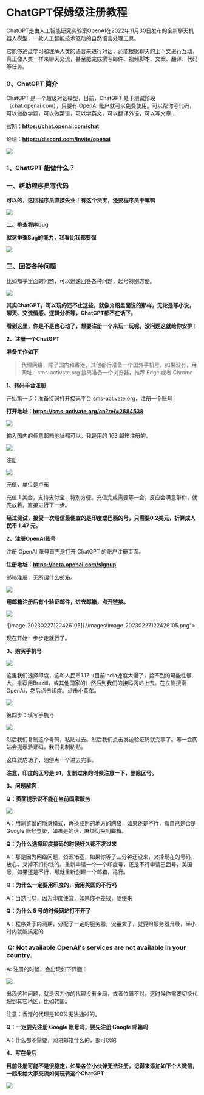 # ChatGPT保姆级注册教程

ChatGPT是由人工智能研究实验室OpenAI在2022年11月30日发布的全新聊天机器人模型，一款人工智能技术驱动的自然语言处理工具。

它能够通过学习和理解人类的语言来进行对话，还能根据聊天的上下文进行互动，真正像人类一样来聊天交流，甚至能完成撰写邮件、视频脚本、文案、翻译、代码等任务。

### **0、ChatGPT 简介**

ChatGPT 是一个超级对话模型，目前，ChatGPT 处于测试阶段（chat.openai.com），只要有 OpenAI 账户就可以免费使用。可以帮你写代码，可以做数学题，可以做菜谱，可以学英文，可以翻译外语，可以写文章...

官网：**https://chat.openai.com/chat**

论坛：**https://discord.com/invite/openai**

<img src=".\images\image-20230227122122791.png">

### **1、ChatGPT 能做什么？**

### **一、帮助程序员写代码**

**可以的，这回程序员直接失业！有这个法宝，还要程序员干嘛鸭**

<img src=".\images\image-20230227122144150.png">

**二、排查程序bug**

**就这排查Bug的能力，我看比我都要强**

<img src=".\images\image-20230227122157514.png">

### **三、回答各种问题**

比如知乎里面的问题，可以迅速回答各种问题，起号特别方便。

<img src=".\images\image-20230227122219138.png">

**其实ChatGPT，可以玩的还不止这些，就像介绍里面说的那样，无论是写小说，聊天、交流情感、逻辑分析等，ChatGPT都不在话下。**

**看到这里，你是不是也心动了，想要注册一个来玩一玩呢，没问题这就给你安排！**

**2、注册一个ChatGPT**

**准备工作如下**

> 代理网络，除了国内和香港，其他都行准备一个国外手机号，如果没有，用网址：sms-activate.org 接码准备一个浏览器，推荐 Edge 或者 Chrome
> 

**1、转码平台注册**

开始第一步：准备接码打开接码平台 sms-activate.org，注册一个账号

**打开地址：https://sms-activate.org/cn?ref=2684538**

<img src=".\images\image-20230227122237336.png">

输入国内的任意邮箱地址都可以，我是用的 163 邮箱注册的。

<img src=".\images\image-20230227122319087.png">

注册

<img src=".\images\image-20230227122330904.png">

充值，单位是卢布

充值 1 美金，支持支付宝，特别方便。充值完成需要等一会，反应会满意带你，就先放着，直接进行下一步。

**经过测试，接受一次短信最便宜的是印度或巴西的号，只需要0.2美元，折算成人民币 1.47 元。**

**2、注册OpenAI账号**

注册 OpenAI 账号首先是打开 ChatGPT 的账户注册页面。

**注册地址：https://beta.openai.com/signup**

邮箱注册，无所谓什么邮箱。

<img src=".\images\image-20230227122342315.png">

**用邮箱注册后有个验证邮件，进去邮箱，点开链接。**

<img src=".\images\image-20230227122415296.png">

![image-20230227122426105](.\images\image-20230227122426105.png">

现在开始一步步走就行了。

**3、购买手机号**

<img src=".\images\image-20230227122443629.png">

这里我们选择印度，这和人民币1.17（目前India速度太慢了，接不到的可能性很大，推荐用Brazill，或其他国家的）然后到我们的接码网站上去。在左侧搜索 OpenAi，然后点击印度。点击小黄车。

<img src=".\images\image-20230227122502834.png">

第四步：填写手机号

<img src=".\images\image-20230227122514672.png">

然后我们复制这个号码，粘贴过去。然后我们点击发送验证码就完事了。等一会网站会提示验证码，我们复制粘贴。

这样就成功了，随便点一个进去完事。

**注意，印度的区号是 91，复制过来的时候注意一下，删除区号。**

**3、问题解答**

**Q：页面提示说不能在当前国家服务**

<img src=".\images\image-20230227122527321.png">

A：用浏览器的隐身模式，再换成别的地方的网络，如果还是不行，看自己是否是 Google 账号登录，如果是的话，麻烦切换到邮箱。

**Q：为什么选择印度接码的时候好久都不发过来**

A：那是因为网络问题，资源堵塞，如果你等了三分钟还没来，叉掉现在的号码，放心，叉掉不扣你钱的。重新申请一个一个印度号，还是不行申请巴西号，美国号，如果还是不行，那就重新创建一个邮箱，稳行。

**Q：为什么一定要用印度的，我用美国的不行吗**

A：当然可以，因为印度便宜，如果你不差钱，随便来

**Q：为什么 5 号的时候网站打不开了**

A：程序处于内测期，分配了一定的服务器，流量大了，就要给服务器升级，半小时内就能搞定的

###  Q: Not available OpenAI's services are not available in your country.

A: 注册的时候，会出现如下界面：

<img src=".\images\image-20230227122537904.png">

出现这种问题，就是因为你的代理没有全局，或者位置不对，这时候你需要切换代理到其它地区，比如韩国。

注意：香港的代理是100%无法通过的。

**Q：一定要先注册 Google 账号吗，要先注册 Google 邮箱吗**

A：什么都不需要，网易邮箱什么的，都可以的

**4、写在最后**

**目前注册可能不是很稳定，如果各位小伙伴无法注册，记得来添加如下个人微信，一起来给大家交流如何玩转这个ChatGPT**

<img src=".\images\Untitled.png">